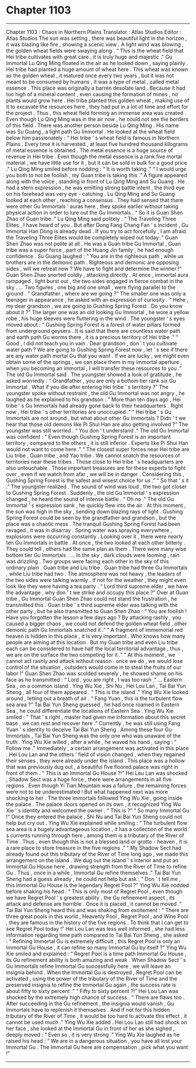 
# Chapter 1103


---

Chapter 1103 : Chaos in Northern Plains
Translator :
Atlas Studios
Editor :
Atlas Studios
The sun was setting , there was beautiful light in the horizon , it was blazing like fire , showing a scenic view .
A light wind was blowing , the golden wheat fields were swaying along .
“ This is the wheat field that Hei tribe cultivates with great care , it is truly huge and majestic .” Gu Immortal Lu Qing Ming floated in the air as he looked down , saying plainly .
Hei tribe had planted a huge amount of wheat here .
This wheat was known as the golden wheat , it matured once every two years , but it was not meant to be consumed by humans , it was a type of metal , called metal essence .
This place was originally a barren desolate land . Because it had too high of a mineral content , even causing the formation of mines , no plants would grow here .
Hei tribe planted this golden wheat , making use of it to excavate the resources here , they had put in a lot of time and effort for the project . Thus , this wheat field forming an immense area was created . Even though Lu Qing Ming was in the air now , he could not see the borders of this field .
There was another person beside Lu Qing Ming .
His name was Su Guang , a light path Gu Immortal .
He looked at the wheat field below him passionately : “ Hei tribe ’ s wheat field is famous in Northern Plains . Every time it is harvested , at least five hundred thousand kilograms of metal essence is obtained . The metal essence is a huge source of revenue in Hei tribe . Even though the metal essence is a rank five mortal material , we have little use for it , but it can be sold in bulk for a good price .”
Lu Qing Ming smiled before nodding : “ It is worth taking .”
“ I would urge you both to not be foolish , my Guan tribe is taking this .” A figure appeared along with the voice , standing in front of Lu Qing Ming and Su Guang .
He had a stern expression , he was emitting strong battle intent , the third eye on his forehead was very eye - catching .
Lu Qing Ming and Su Guang looked at each other , reaching a consensus .
They had sensed that there were other Gu Immortals ’ auras here , they spoke earlier without taking physical action in order to lure out the Gu Immortals .
“ So it is Guan Shen Zhao of Guan tribe .” Lu Qing Ming said politely .
“ The Traveling Three Elites , I have heard of you . But after Dong Fang Chang Fan ’ s incident , Gu Immortal Han Dong is already dead . If you try to act forcefully , I am afraid the Traveling Three Elites would be completely wiped out today .” Guan Shen Zhao was not polite at all .
He was a Guan tribe Gu Immortal , Guan tribe was a super force , part of the Huang Jin family , he had enough confidence .
Su Guang laughed : “ You are in the righteous path , while us brothers are in the demonic path . Righteous and demonic are opposing sides , will we retreat now ? We have to fight and determine the winner !”
Guan Shen Zhao snorted coldly , attacking directly .
At once , immortal aura rampaged , light burst out , the two sides engaged in fierce combat in the sky .
…
Two figures , one big and one small , were flying parallel to the ground .
“ Grandfather , where are we going ?” The smaller one was only a teenager in appearance , he asked with an expression of curiosity .
“ Hehe , my dear grandson , we are going to Gushing Spring Forest . Do you know about it ?” The larger one was an old looking Gu Immortal , he wore a yellow robe , his huge sleeves were fluttering in the wind .
The youngster ’ s eyes moved about : “ Gushing Spring Forest is a forest of water pillars formed from underground geysers . It is said that there are countless water path and earth path Gu worms there , it is a precious territory of Hei tribe .”
“ Good , I did not teach you in vain . Dear grandson , don ’ t you cultivate water path ? We are going to Gushing Spring Forest now , let ’ s see if there are any water path mortal Gu that you want . If we are lucky , we might even obtain some of the springs , we can place them in my immortal aperture , when you becoming an immortal , I will transfer these resources to you .” The old Gu Immortal said .
The youngster showed a look of gratitude , he asked worriedly : “ Grandfather , you are only a bottom tier rank six Gu Immortal . What if you die after entering Hei tribe ’ s territory ?”
The youngster spoke without restraint , the old Gu Immortal was not angry , he laughed as he explained to his grandson : “ More than ten days ago , Hei tribe ’ s Gu Immortals had already gone back to their headquarters . Right now , Hei tribe ’ s other territories are unoccupied .”
“ Hei tribe ’ s Gu Immortals are not around , but what about other Gu Immortals ? Didn ’ t we hear that those old demons like Pi Shui Han are also getting involved ?” The youngster was still worried .
“ You don ’ t understand .” The old Gu Immortal was confident : “ Even though Gushing Spring Forest is an important territory , compared to the others , it is still inferior . Experts like Pi Shui Han would not want to come here .”
“ The closest super forces near Hei tribe are Liu tribe , Guan tribe , and Yao tribe . We cannot snatch the resources of territories near these tribes . Those close to Hei tribe ’ s headquarters are also untouchable . Those important treasures are for these experts to fight over , even if we watch from afar , we will be in danger . Considering this , Gushing Spring Forest is the safest and wisest choice for us .”
“ So that ’ s it .” The youngster realized .
The sound of wind was loud , the two got closer to Gushing Spring Forest .
Suddenly , the old Gu Immortal ’ s expression changed , he heard the sound of intense battle .
“ Oh no .” The old Gu Immortal ’ s expression sank , he quickly flew into the air .
At this moment , the sun was high in the sky , sending down blazing rays of light .
Gushing Spring Forest could be seen by the grandfather and grandson , but the place was a chaotic mess .
The tranquil Gushing Spring Forest had been ravaged , it was in disarray .
Spring water was spraying everywhere , explosions were occurring constantly .
Looking over it , there were nearly ten Gu Immortals in battle .
At once , the two looked at each other bitterly .
They could tell , others had the same plan as them . There were many wise bottom tier Gu Immortals .
…
In the sky , dark clouds were looming , rain was drizzling .
Two groups were facing each other in the sky of this ordinary plain .
Guan tribe and Liu tribe .
Guan tribe had three Gu Immortals , while Liu tribe had two .
The atmosphere was not heavy , the leaders of the two sides were talking warmly .
If not for the weather , they might even look like they were having a tea party .
“ Lord third supreme elder , we have the advantage , why don ’ t we strike and occupy this place ?” Over at Guan tribe , Gu Immortal Guan Shen Zhao could not stand the frustration , he transmitted this .
Guan tribe ’ s third supreme elder was talking with the other party , but he also transmitted to Guan Shen Zhao : “ You are foolish ! Have you forgotten the lesson a few days ago ? By attacking rashly , you caused a bigger chaos , we could not defend the golden wheat field , other demonic path Gu Immortals snatched it .”
“ A fragment of immemorial red heaven is hidden in this place , it is very important . Who knows how many people are aiming at this location . But my Guan tribe and even Liu tribe each can be considered to have half the local territorial advantage , thus , we are on the surface the two competing for it .”
“ At this moment , we cannot act rashly and attack without reason . once we do , we would lose control of the situation , outsiders would come in to steal the fruits of our labor !”
Guan Shen Zhao was scolded severely , he showed shame on his face as he transmitted : “ Lord , you are right , I was too rash .”
…
Eastern Sea , on a common island .
Ying Wu Xie , Shi Nu , Hei Lou Lan , Tai Bai Yun Sheng , all four of them appeared .
“ This is the island .” Ying Wu Xie looked around , letting out a breath of air .
“ Fang Yuan , this is the turbulent flow sea area ?” Tai Bai Yun Sheng guessed , he had once roamed in Eastern Sea , he could differentiate the locations of Eastern Sea .
Ying Wu Xie smiled : “ That ’ s right , master had given me information about this secret base , we can rest and recover here .”
Currently , he was still using Fang Yuan ’ s identity to deceive Tai Bai Yun Sheng .
Among these four Gu Immortals , Tai Bai Yun Sheng was the only one who was unaware of the truth .
Ying Wu Xie willed , after a while , he waved his hand , saying : “ Follow me .”
Immediately , a certain arrangement was activated in this place .
Hei Lou Lan and the others ’ field of vision changed , when they regained their senses , they were already under the island .
This place was a hollow that was previously dug out , a beautiful five floored palace was right in front of them .
“ This is an Immortal Gu House ?!” Hei Lou Lan was shocked , Shadow Sect was a huge force , there were arrangements in all five regions . Even though Yi Tian Mountain was a failure , the remaining forces were not to be underestimated !
But what happened next was more shocking to her .
The three immortals followed Ying Wu Xie , going inside the palace .
The palace doors opened on its own , it recognized Ying Wu Xie ’ s identity and welcomed the owner .
“ This is ?”
“ So many Immortal Gu !”
Once they entered the palace , Shi Nu and Tai Bai Yun Sheng could not help but cry out .
Ying Wu Xie explained while smiling : “ The turbulent flow sea area is a hugely advantageous location , it has a collection of the world ’ s currents running through here , among them is a tributary of the River of Time . Thus , even though this is not a blessed land or grotto - heaven , it is a rare place to store treasure in the five regions .”
“ My Shadow Sect had already found out this tributary of the River of Time long ago , we made this arrangement on the island . We dug out the island ’ s interior and put an Immortal Gu House here , drawing strength from the River of Time to refine Gu . Thus , once in a while , Immortal Gu refine themselves .”
Tai Bai Yun Sheng had a guess already , he could not help but ask : “ Don ’ t tell me , this Immortal Gu House is the legendary Regret Pool ?”
Ying Wu Xie nodded before shaking his head : “ This is only most of Regret Pool , even though we have Regret Pool ’ s greatest ability , the Gu refinement aspect , its attack and defense are horrible . Once it is placed , it cannot be moved .”
Tai Bai Yun Sheng heard this and was shaking from excitement : “ There are three great pools in this world , Heavenly Pool , Regret Pool , and Wine Pool , they are famous in the history of the five regions . To think that I can get to see Regret Pool today !”
Hei Lou Lan was less well informed , she had less information regarding time path compared to Tai Bai Yun Sheng , she asked : “ Refining Immortal Gu is extremely difficult , this Regret Pool is only an Immortal Gu House , it can refine so many Immortal Gu by itself ?”
Ying Wu Xie smiled and explained : “ Regret Pool is a time path Immortal Gu House , its Gu refinement ability is both amazing and weak . When Shadow Sect ’ s Gu Immortals refine Immortal Gu successfully here , we will leave an insignia behind . When the Immortal Gu is destroyed , Regret Pool can be activated , using the power of the tributary of the River of Time and the preserved insignia to refine the Immortal Gu again , the success rate is about fifty to sixty percent .”
“ Fifty to sixty percent ?!” Hei Lou Lan was shocked by the extremely high chance of success .
“ There are flaws too . After succeeding in the Gu refinement , the insignia would vanish , Gu Immortals have to replenish it themselves . And if not for this hidden tributary of the River of Time , it would be too hard to activate this effect , it cannot be used much .” Ying Wu Xie added .
Hei Lou Lan still had shock on her face , she looked at the Immortal Gu in front of her as she sighed , deeply moved : “ Even so , it is very strong .”
Ying Wu Xie laughed as he raised his head : “ We are in a dangerous situation , you have all lost your Immortal Gu . The Immortal Gu here are compensation , pick what you want !”

---

